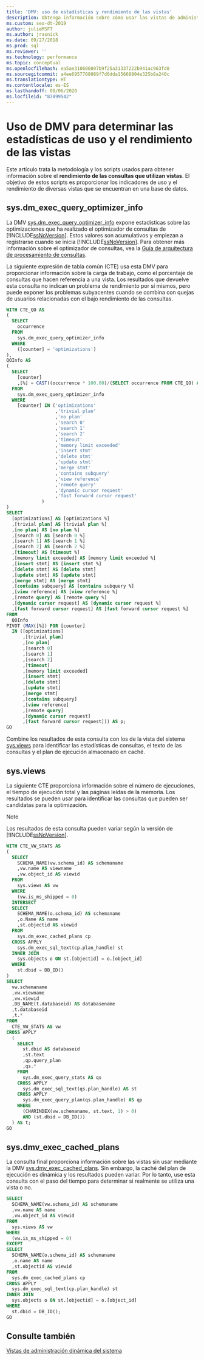 ```yaml
---
title: 'DMV: uso de estadísticas y rendimiento de las vistas'
description: Obtenga información sobre cómo usar las vistas de administración dinámica (DMV) sys.dm_exec_query_optimizer_info, sys.views y sys. dmv_exec_cached_plans para obtener estadísticas de rendimiento de consultas SQL.
ms.custom: seo-dt-2019
author: julieMSFT
ms.author: jrasnick
ms.date: 09/27/2018
ms.prod: sql
ms.reviewer: ''
ms.technology: performance
ms.topic: conceptual
ms.openlocfilehash: ea5ae310606097b9f25a31337222b941ac963fd0
ms.sourcegitcommit: a4ee6957708089f7d0dda15668804e325b8a240c
ms.translationtype: HT
ms.contentlocale: es-ES
ms.lasthandoff: 08/06/2020
ms.locfileid: "87899542"
---
```

# <a name="use-dmvs-to-determine-usage-statistics-and-performance-of-views"></a>Uso de DMV para determinar las estadísticas de uso y el rendimiento de las vistas
Este artículo trata la metodología y los scripts usados para obtener información sobre el **rendimiento de las consultas que utilizan vistas**. El objetivo de estos scripts es proporcionar los indicadores de uso y el rendimiento de diversas vistas que se encuentran en una base de datos. 

## <a name="sysdm_exec_query_optimizer_info"></a>sys.dm_exec_query_optimizer_info
La DMV [sys.dm_exec_query_optimizer_info](../../relational-databases/system-dynamic-management-views/sys-dm-exec-query-optimizer-info-transact-sql.md) expone estadísticas sobre las optimizaciones que ha realizado el optimizador de consultas de [!INCLUDE[ssNoVersion](../../includes/ssnoversion-md.md)]. Estos valores son acumulativos y empiezan a registrarse cuando se inicia [!INCLUDE[ssNoVersion](../../includes/ssnoversion-md.md)]. Para obtener más información sobre el optimizador de consultas, vea la [Guía de arquitectura de procesamiento de consultas](../../relational-databases/query-processing-architecture-guide.md).   

La siguiente expresión de tabla común (CTE) usa esta DMV para proporcionar información sobre la carga de trabajo, como el porcentaje de consultas que hacen referencia a una vista. Los resultados que devuelve esta consulta no indican un problema de rendimiento por sí mismos, pero puede exponer los problemas subyacentes cuando se combina con quejas de usuarios relacionadas con el bajo rendimiento de las consultas. 

```sql
WITH CTE_QO AS
(
  SELECT
    occurrence
  FROM
    sys.dm_exec_query_optimizer_info
  WHERE
    ([counter] = 'optimizations')
),
QOInfo AS
(
  SELECT
    [counter]
    ,[%] = CAST((occurrence * 100.00)/(SELECT occurrence FROM CTE_QO) AS DECIMAL(5, 2))
  FROM
    sys.dm_exec_query_optimizer_info
  WHERE
    [counter] IN ('optimizations'
                  ,'trivial plan'
                  ,'no plan'
                  ,'search 0'
                  ,'search 1'
                  ,'search 2'
                  ,'timeout'
                  ,'memory limit exceeded'
                  ,'insert stmt'
                  ,'delete stmt'
                  ,'update stmt'
                  ,'merge stmt'
                  ,'contains subquery'
                  ,'view reference'
                  ,'remote query'
                  ,'dynamic cursor request'
                  ,'fast forward cursor request'
             )
)
SELECT
  [optimizations] AS [optimizations %]
  ,[trivial plan] AS [trivial plan %]
  ,[no plan] AS [no plan %]
  ,[search 0] AS [search 0 %]
  ,[search 1] AS [search 1 %]
  ,[search 2] AS [search 2 %]
  ,[timeout] AS [timeout %]
  ,[memory limit exceeded] AS [memory limit exceeded %]
  ,[insert stmt] AS [insert stmt %]
  ,[delete stmt] AS [delete stmt]
  ,[update stmt] AS [update stmt]
  ,[merge stmt] AS [merge stmt]
  ,[contains subquery] AS [contains subquery %]
  ,[view reference] AS [view reference %]
  ,[remote query] AS [remote query %]
  ,[dynamic cursor request] AS [dynamic cursor request %]
  ,[fast forward cursor request] AS [fast forward cursor request %]
FROM
  QOInfo
PIVOT (MAX([%]) FOR [counter] 
  IN ([optimizations]
      ,[trivial plan]
      ,[no plan]
      ,[search 0]
      ,[search 1]
      ,[search 2]
      ,[timeout]
      ,[memory limit exceeded]
      ,[insert stmt]
      ,[delete stmt]
      ,[update stmt]
      ,[merge stmt]
      ,[contains subquery]
      ,[view reference]
      ,[remote query]
      ,[dynamic cursor request]
      ,[fast forward cursor request])) AS p;
GO
```

Combine los resultados de esta consulta con los de la vista del sistema [sys.views](../../relational-databases/system-catalog-views/sys-views-transact-sql.md) para identificar las estadísticas de consultas, el texto de las consultas y el plan de ejecución almacenado en caché. 

## <a name="sysviews"></a>sys.views
La siguiente CTE proporciona información sobre el número de ejecuciones, el tiempo de ejecución total y las páginas leídas de la memoria. Los resultados se pueden usar para identificar las consultas que pueden ser candidatas para la optimización. 
  
> [!NOTE]
> Los resultados de esta consulta pueden variar según la versión de [!INCLUDE[ssNoVersion](../../includes/ssnoversion-md.md)].  


```sql
WITH CTE_VW_STATS AS
(
  SELECT
    SCHEMA_NAME(vw.schema_id) AS schemaname
    ,vw.name AS viewname
    ,vw.object_id AS viewid
  FROM
    sys.views AS vw
  WHERE
    (vw.is_ms_shipped = 0)
  INTERSECT
  SELECT
    SCHEMA_NAME(o.schema_id) AS schemaname
    ,o.Name AS name
    ,st.objectid AS viewid
  FROM
    sys.dm_exec_cached_plans cp
  CROSS APPLY
    sys.dm_exec_sql_text(cp.plan_handle) st
  INNER JOIN
    sys.objects o ON st.[objectid] = o.[object_id]
  WHERE
    st.dbid = DB_ID()
)
SELECT
  vw.schemaname
  ,vw.viewname
  ,vw.viewid
  ,DB_NAME(t.databaseid) AS databasename
  ,t.databaseid
  ,t.*
FROM
  CTE_VW_STATS AS vw
CROSS APPLY
  (
    SELECT
      st.dbid AS databaseid
      ,st.text
      ,qp.query_plan
      ,qs.*
    FROM
      sys.dm_exec_query_stats AS qs
    CROSS APPLY
      sys.dm_exec_sql_text(qs.plan_handle) AS st
    CROSS APPLY
      sys.dm_exec_query_plan(qs.plan_handle) AS qp
    WHERE
      (CHARINDEX(vw.schemaname, st.text, 1) > 0)
      AND (st.dbid = DB_ID())
  ) AS t;
GO
```

## <a name="sysdmv_exec_cached_plans"></a>sys.dmv_exec_cached_plans
La consulta final proporciona información sobre las vistas sin usar mediante la DMV [sys.dmv_exec_cached_plans](../../relational-databases/system-dynamic-management-views/sys-dm-exec-cached-plans-transact-sql.md). Sin embargo, la caché del plan de ejecución es dinámica y los resultados pueden variar. Por lo tanto, use esta consulta con el paso del tiempo para determinar si realmente se utiliza una vista o no. 

```sql
SELECT
  SCHEMA_NAME(vw.schema_id) AS schemaname
  ,vw.name AS name
  ,vw.object_id AS viewid
FROM
  sys.views AS vw
WHERE
  (vw.is_ms_shipped = 0)
EXCEPT
SELECT
  SCHEMA_NAME(o.schema_id) AS schemaname
  ,o.name AS name
  ,st.objectid AS viewid
FROM
  sys.dm_exec_cached_plans cp
CROSS APPLY
  sys.dm_exec_sql_text(cp.plan_handle) st
INNER JOIN
  sys.objects o ON st.[objectid] = o.[object_id]
WHERE
  st.dbid = DB_ID();
GO
```

## <a name="see-also"></a>Consulte también
[Vistas de administración dinámica del sistema](../../relational-databases/system-dynamic-management-views/system-dynamic-management-views.md) 

